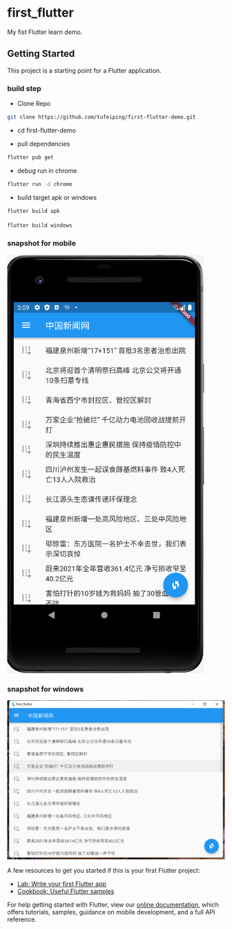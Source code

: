 # first_flutter

My fist Flutter learn demo.

## Getting Started

This project is a starting point for a Flutter application.

### build step

- Clone Repo

~~~bash
git clone https://github.com/tufeiping/first-flutter-demo.git
~~~

- cd first-flutter-demo

- pull dependencies

~~~bash
flutter pub get
~~~

- debug run in chrome

~~~bash
flutter run -d chrome
~~~

- build target apk or windows

~~~bash
flutter build apk

flutter build windows
~~~

### snapshot for mobile
<img src="./snapshot-mobile.png"/>

### snapshot for windows
<img src="./snapshot-windows.png"/>

A few resources to get you started if this is your first Flutter project:

- [Lab: Write your first Flutter app](https://flutter.dev/docs/get-started/codelab)
- [Cookbook: Useful Flutter samples](https://flutter.dev/docs/cookbook)

For help getting started with Flutter, view our
[online documentation](https://flutter.dev/docs), which offers tutorials,
samples, guidance on mobile development, and a full API reference.

